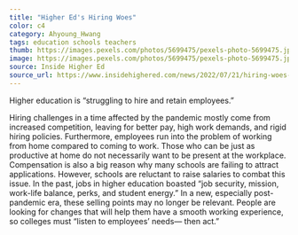 ```yaml
---
title: "Higher Ed's Hiring Woes"
color: c4
category: Ahyoung_Hwang
tags: education schools teachers
thumb: https://images.pexels.com/photos/5699475/pexels-photo-5699475.jpeg?auto=compress&cs=tinysrgb&w=350
image: https://images.pexels.com/photos/5699475/pexels-photo-5699475.jpeg?auto=compress&cs=tinysrgb&w=600
source: Inside Higher Ed
source_url: https://www.insidehighered.com/news/2022/07/21/hiring-woes-loom-large-business-officers-conference
---
```


 Higher education is “struggling to hire and retain employees.” 
<!--more-->

Hiring challenges in a time affected by the pandemic mostly come from increased competition, leaving for better pay, high work demands, and rigid hiring policies. Furthermore, employees run into the problem of working from home compared to coming to work. Those who can be just as productive at home do not necessarily want to be present at the workplace. Compensation is also a big reason why many schools are failing to attract applications. However, schools are reluctant to raise salaries to combat this issue. 
In the past, jobs in higher education boasted “job security, mission, work-life balance, perks, and student energy.” In a new, especially post-pandemic era, these selling points may no longer be relevant. People are looking for changes that will help them have a smooth working experience, so colleges must “listen to employees’ needs— then act.”
